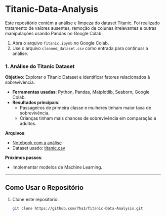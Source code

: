 # Titanic-Data-Analysis

Este repositório contém a análise e limpeza do dataset Titanic. 
Foi realizado tratamento de valores ausentes, remoção de colunas irrelevantes e outras manipulações usando Pandas no Google Colab.
1. Abra o arquivo `Titanic.ipynb` no Google Colab.
2. Use o arquivo `cleaned_dataset.csv` como entrada para continuar a análise.




### 1. Análise do Titanic Dataset  
**Objetivo**: Explorar o Titanic Dataset e identificar fatores relacionados à sobrevivência.  
- **Ferramentas usadas**: Python, Pandas, Matplotlib, Seaborn, Google Colab.  
- **Resultados principais**:  
  - Passageiros de primeira classe e mulheres tinham maior taxa de sobrevivência.  
  - Crianças tinham mais chances de sobrevivência em comparação a adultos.  

**Arquivos**:  
- [Notebook com a análise](notebooks/titanic_analysis.ipynb)  
- Dataset usado: [titanic.csv](data/titanic.csv)  

**Próximos passos**:  
- Implementar modelos de Machine Learning.  

---

## Como Usar o Repositório  
1. Clone este repositório:  
   ```bash
   git clone https://github.com/7ha1/Titanic-Data-Analysis.git
